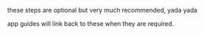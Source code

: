 these steps are optional but very much recommended, yada yada 

app guides will link back to these when they are required.
